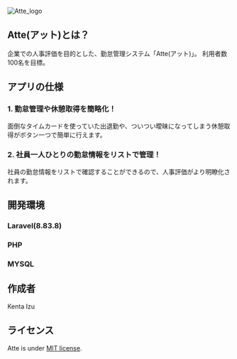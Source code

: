 ![Atte_logo](https://user-images.githubusercontent.com/94438294/163684765-df118b7b-2dd5-4e6a-9c9a-3154b411d77b.png)

## Atte(アット)とは？

企業での人事評価を目的とした、勤怠管理システム「Atte(アット)」。
利用者数100名を目標。

## アプリの仕様

### 1. 勤怠管理や休憩取得を簡略化！
面倒なタイムカードを使っていた出退勤や、ついつい曖昧になってしまう休憩取得がボタン一つで簡単に行えます。
### 2. 社員一人ひとりの勤怠情報をリストで管理！
社員の勤怠情報をリストで確認することができるので、人事評価がより明瞭化されます。

## 開発環境

### Laravel(8.83.8)
### PHP
### MYSQL

## 作成者

Kenta Izu

## ライセンス

Atte is under [MIT license](LICENSE.md).